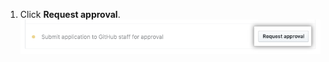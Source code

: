1. Click **Request approval**. ![Request approval button](/assets/images/help/sponsors/request-approval-button.png)
